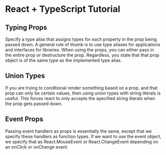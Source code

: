# React + TypeScript Tutorial

## Typing Props

Specify a type alias that assigns types for each property in the prop being passed down. A general rule of thumb is to use type aliases for applications and interfaces for libraries. When using the props, you can either pass in the entire prop or destructure the prop. Regardless, you state that that prop object is of the same type as the implemented type alias.

## Union Types

If you are trying to conditional render something based on a prop, and that prop can only be certain values, then using union types with string literals is useful. This forces react to only accepts the specified string literals when the prop gets passed down.

## Event Props

Passing event handlers as props is essentially the same, except that we specify these handlers as function types. If we want to use the event object, we specify that as React.MouseEvent<HTMLButtonElement> or React.ChangeEvent<HTMLInputElement> depending on an onClick or onChange event.
